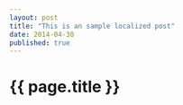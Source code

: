 ```yaml
---
layout: post
title: "This is an sample localized post"
date: 2014-04-30
published: true
---
```


# {{ page.title }}